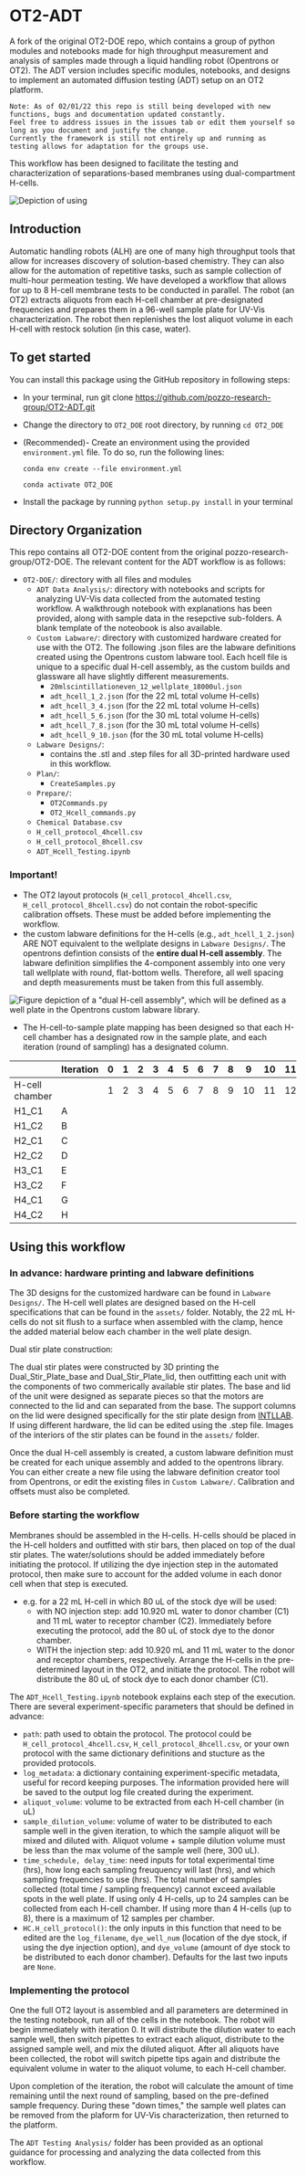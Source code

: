 # OT2-ADT
A fork of the original OT2-DOE repo, which contains a group of python modules and notebooks made for high throughput measurement and analysis of samples made through a liquid handling robot (Opentrons or OT2). The ADT version includes specific modules, notebooks, and designs to implement an automated diffusion testing (ADT) setup on an OT2 platform.

    Note: As of 02/01/22 this repo is still being developed with new functions, bugs and documentation updated constantly. 
    Feel free to address issues in the issues tab or edit them yourself so long as you document and justify the change. 
    Currently the framework is still not entirely up and running as testing allows for adaptation for the groups use. 

This workflow has been designed to facilitate the testing and characterization of separations-based membranes using dual-compartment H-cells. 

![Depiction of using ]("assets\automated_diffusion_testing.png")


## Introduction
Automatic handling robots (ALH) are one of many high throughput tools that allow for increases discovery of solution-based chemistry. They can also allow for the automation of repetitive tasks, such as sample collection of multi-hour permeation testing. We have developed a workflow that allows for up to 8 H-cell membrane tests to be conducted in parallel. The robot (an OT2) extracts aliquots from each H-cell chamber at pre-designated frequencies and prepares them in a 96-well sample plate for UV-Vis characterization. The robot then replenishes the lost aliquot volume in each H-cell with restock solution (in this case, water).


## To get started
You can install this package using the GitHub repository in following steps: 
* In your terminal, run git clone https://github.com/pozzo-research-group/OT2-ADT.git
* Change the directory to `OT2_DOE` root directory, by running `cd OT2_DOE`
* (Recommended)- Create an environment using the provided `environment.yml` file. To do so, run the following lines:

	`conda env create --file environment.yml`
	
	`conda activate OT2_DOE`
* Install the package by running `python setup.py install` in your terminal

## Directory Organization
This repo contains all OT2-DOE content from the original pozzo-research-group/OT2-DOE. The relevant content for the ADT workflow is as follows:
- `OT2-DOE/`: directory with all files and modules
  - `ADT Data Analysis/`: directory with notebooks and scripts for analyzing UV-Vis data collected from the automated testing workflow. A walkthrough notebook with explanations has been provided, along with sample data in the resepctive sub-folders. A blank template of the noteobook is also available.
  - `Custom Labware/`: directory with customized hardware created for use with the OT2. The following .json files are the labware definitions created using the Opentrons custom labware tool. Each hcell file is unique to a specific dual H-cell assembly, as the custom builds and glassware all have slightly different measurements.
    - `20mlscintillationeven_12_wellplate_18000ul.json`
    - `adt_hcell_1_2.json` (for the 22 mL total volume H-cells)
    - `adt_hcell_3_4.json` (for the 22 mL total volume H-cells)
    - `adt_hcell_5_6.json` (for the 30 mL total volume H-cells)
    - `adt_hcell_7_8.json` (for the 30 mL total volume H-cells)
    - `adt_hcell_9_10.json` (for the 30 mL total volume H-cells)
  - `Labware Designs/`:
    - contains the .stl and .step files for all 3D-printed hardware used in this workflow.
  - `Plan/`: 
    - `CreateSamples.py`
  - `Prepare/`:
    - `OT2Commands.py`
    - `OT2_Hcell_commands.py`
  - `Chemical Database.csv`
  - `H_cell_protocol_4hcell.csv`
  - `H_cell_protocol_8hcell.csv`
  - `ADT_Hcell_Testing.ipynb`

### Important!

- The OT2 layout protocols (`H_cell_protocol_4hcell.csv`, `H_cell_protocol_8hcell.csv`) do not contain the robot-specific calibration offsets. These must be added before implementing the workflow.
- the custom labware definitions for the H-cells (e.g., `adt_hcell_1_2.json`) ARE NOT equivalent to the wellplate designs in `Labware Designs/`. The opentrons defintion consists of the **entire dual H-cell assembly**. The labware definition simplifies the 4-component assembly into one very tall wellplate with round, flat-bottom wells. Therefore, all well spacing and depth measurements must be taken from this full assembly.

![Figure depiction of a "dual H-cell assembly", which will be defined as a well plate in the Opentrons custom labware library.]("assets\dual_hcell_assembly.png")

- The H-cell-to-sample plate mapping has been designed so that each H-cell chamber has a designated row in the sample plate, and each iteration (round of sampling) has a designated column.

|                | Iteration | 0 | 1 | 2 | 3 | 4 | 5 | 6 | 7 | 8 | 9 | 10 | 11 |
| --- | --- | --- | --- | --- | --- | --- | --- | --- | --- | --- | --- | --- | --- |
| H-cell chamber |           | 1 | 2 | 3 | 4 | 5 | 6 | 7 | 8 | 9 | 10| 11 | 12 |
| H1_C1          |    A      |   |   |   |   |   |   |   |   |   |   |    |    |
| H1_C2          |    B      |   |   |   |   |   |   |   |   |   |   |    |    |
| H2_C1          |    C      |   |   |   |   |   |   |   |   |   |   |    |    |
| H2_C2          |    D      |   |   |   |   |   |   |   |   |   |   |    |    |
| H3_C1          |    E      |   |   |   |   |   |   |   |   |   |   |    |    |
| H3_C2          |    F      |   |   |   |   |   |   |   |   |   |   |    |    |
| H4_C1          |    G      |   |   |   |   |   |   |   |   |   |   |    |    |
| H4_C2          |    H      |   |   |   |   |   |   |   |   |   |   |    |    |


## Using this workflow
### In advance: hardware printing and labware definitions

The 3D designs for the customized hardware can be found in `Labware Designs/`. The H-cell well plates are designed based on the H-cell specifications that can be found in the `assets/` folder. Notably, the 22 mL H-cells do not sit flush to a surface when assembled with the clamp, hence the added material below each chamber in the well plate design. 

Dual stir plate construction:

The dual stir plates were constructed by 3D printing the Dual_Stir_Plate_base and Dual_Stir_Plate_lid, then outfitting each unit with the components of two commerically available stir plates. The base and lid of the unit were designed as separate pieces so that the motors are connected to the lid and can separated from the base. The support columns on the lid were designed specifically for the stir plate design from [INTLLAB](https://www.amazon.com/Magnetic-stirrer-magnetic-Stirring-Capacity/dp/B072K24X5P). If using different hardware, the lid can be edited using the .step file. Images of the interiors of the stir plates can be found in the `assets/` folder.

Once the dual H-cell assembly is created, a custom labware definition must be created for each unique assembly and added to the opentrons library. You can either create a new file using the labware definition creator tool from Opentrons, or edit the existing files in `Custom Labware/`. Calibration and offsets must also be completed.

### Before starting the workflow

Membranes should be assembled in the H-cells. H-cells should be placed in the H-cell holders and outfitted with stir bars, then placed on top of the dual stir plates. The water/solutions should be added immediately before initiating the protocol. If utilizing the dye injection step in the automated protocol, then make sure to account for the added volume in each donor cell when that step is executed. 

- e.g. for a 22 mL H-cell in which 80 uL of the stock dye will be used:
  - with NO injection step: add 10.920 mL water to donor chamber (C1) and 11 mL water to receptor chamber (C2). Immediately before executing the protocol, add the 80 uL of stock dye to the donor chamber.
  - WITH the injection step: add 10.920 mL and 11 mL water to the donor and receptor chambers, respectively. Arrange the H-cells in the pre-determined layout in the OT2, and initiate the protocol. The robot will distribute the 80 uL of stock dye to each donor chamber (C1).
  
The `ADT_Hcell_Testing.ipynb` notebook explains each step of the execution. There are several experiment-specific parameters that should be defined in advance:
- `path`: path used to obtain the protocol. The protocol could be `H_cell_protocol_4hcell.csv`, `H_cell_protocol_8hcell.csv`, or your own protocol with the same dictionary definitions and stucture as the provided protocols.
- `log_metadata`: a dictionary containing experiment-specific metadata, useful for record keeping purposes. The information provided here will be saved to the output log file created during the experiment.
- `aliquot_volume`: volume to be extracted from each H-cell chamber (in uL)
- `sample_dilution_volume`: volume of water to be distributed to each sample well in the given iteration, to which the sample aliquot will be mixed and diluted with. Aliquot volume + sample dilution volume must be less than the max volume of the sample well (here, 300 uL).
- `time_schedule, delay_time`: need inputs for total experimental time (hrs), how long each sampling freuquency will last (hrs), and which sampling frequencies to use (hrs). The total number of samples collected (total time / sampling frequency) cannot exceed available spots in the well plate. If using only 4 H-cells, up to 24 samples can be collected from each H-cell chamber. If using more than 4 H-cells (up to 8), there is a maximum of 12 samples per chamber.
- `HC.H_cell_protocol()`: the only inputs in this function that need to be edited are the `log_filename`, `dye_well_num` (location of the dye stock, if using the dye injection option), and `dye_volume` (amount of dye stock to be distributed to each donor chamber). Defaults for the last two inputs are `None`.
  
### Implementing the protocol

One the full OT2 layout is assembled and all parameters are determined in the testing notebook, run all of the cells in the notebook. The robot will begin immediately with iteration 0. It will distribute the dilution water to each sample well, then switch pipettes to extract each aliquot, distribute to the assigned sample well, and mix the diluted aliquot. After all aliquots have been collected, the robot will switch pipette tips again and distribute the equivalent volume in water to the aliquot volume, to each H-cell chamber.

Upon completion of the iteration, the robot will calculate the amount of time remaining until the next round of sampling, based on the pre-defined sample frequency. During these "down times," the sample well plates can be removed from the plaform for UV-Vis characterization, then returned to the platform.

The `ADT Testing Analysis/` folder has been provided as an optional guidance for processing and analyzing the data collected from this workflow. 
